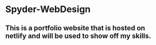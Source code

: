 # Spyder-WebDesign

## This is a portfolio website that is hosted on netlify and will be used to show off my skills. 